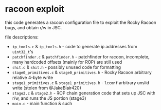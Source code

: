 # racoon exploit
this code generates a racoon configuration file to exploit the Rocky Racoon bugs, and obtain r/w in JSC.

file descriptions:
- `ip_tools.c` & `ip_tools.h` - code to generate ip addresses from `uint32_t`'s
- `patchfinder.c` & `patchfinder.h` - patchfinder for racoon, incomplete, many hardcoded offsets (mainly for ROP) are still used
- `shit.c` & `shit.h` - possibly unused code for formatting
- `stage0_primitives.c` & `stage0_primitives.h` - Rocky Racoon arbitrary relative 4-byte write
- `stage1_primitives.c` & `stage1_primitives.h` - `lcconf` arbitrary unslid write (stolen from @JakeBlair420)
- `stage2.c` & `stage2.h` - ROP chain generation code that sets up JSC with r/w, and runs the JS portion (stage3)
- `main.c` - main function & such
